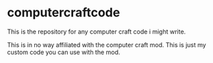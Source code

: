 # computercraftcode
This is the repository for any computer craft code i might write.

This is in no way affiliated with the computer craft mod. This is just my custom code you can use with the mod.
